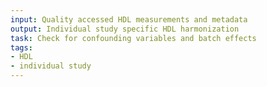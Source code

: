 ```yaml
---
input: Quality accessed HDL measurements and metadata
output: Individual study specific HDL harmonization
task: Check for confounding variables and batch effects
tags:
- HDL
- individual study
---
```

